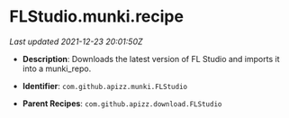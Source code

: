 # FLStudio.munki.recipe

_Last updated 2021-12-23 20:01:50Z_

- **Description**: Downloads the latest version of FL Studio and imports it into a munki_repo.

- **Identifier**: `com.github.apizz.munki.FLStudio`

- **Parent Recipes**: `com.github.apizz.download.FLStudio`
